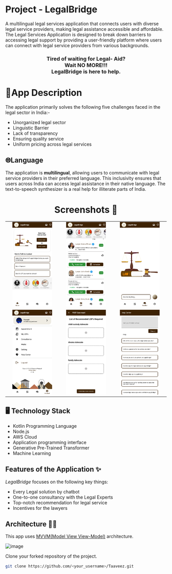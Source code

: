 
# Project - LegalBridge



A multilingual legal services application that connects users with diverse legal service providers, making legal assistance accessible and affordable. The Legal Services Application is designed to break down barriers to accessing legal support by providing a user-friendly platform where users can connect with legal service providers from various backgrounds.

<h3 align = "center">Tired of waiting for Legal- Aid? <br>   Wait NO MORE!!!  <br>   LegalBridge is here to help.
</h3> 

# 📜App Description
 
The application primarily solves the following five challenges faced in the legal sector in India:-
+ Unorganized legal sector
+ Linguistic Barrier 
+ Lack of transparency
+ Ensuring quality service
+ Uniform pricing across legal services


## 🌐Language

The application is **multilingual**, allowing users to communicate with legal service providers in their preferred language. This inclusivity ensures that users across India can access legal assistance in their native language. The text-to-speech synthesizer is a real help for illiterate parts of India.

<h1 align=center>Screenshots 📸</h1>






||||
|:----------------------------------------:|:-----------------------------------------:|:-----------------------------------------:|
| <img src= "https://github.com/NehaVns/Taaveez/blob/master/Screenshot_20231220_160621_LegalBridge.jpg" width="80%" height="70%"> | <img src= "https://github.com/NehaVns/Taaveez/blob/master/Screenshot_20231220_160627_LegalBridge.jpg" width="80%" height="70%"> | <img src= "https://github.com/NehaVns/Taaveez/blob/master/Screenshot_20231220_160637_LegalBridge.jpg" width="80%" height="70%"> |
| <img src= "https://github.com/NehaVns/Taaveez/blob/master/Screenshot_20231220_160824_LegalBridge.jpg" width="80%" height="70%"> | <img src= "https://github.com/NehaVns/Taaveez/blob/master/Screenshot_20231220_160859_LegalBridge.jpg" width="80%" height="70%"> | <img src= "https://github.com/NehaVns/Taaveez/blob/master/Screenshot_20231220_160907_LegalBridge.jpg" width="80%" height="70%"> |




## 🖥️ Technology Stack

- Kotlin Programming Language
- Node.js
- AWS Cloud
- Application programming interface
- Generative Pre-Trained Transformer
- Machine Learning


## Features of the Application ✨
_LegalBridge_ focuses on the following key things:
- Every Legal solution by chatbot
- One-to-one consultancy with the Legal Experts
- Top-notch recommendation for legal service
- Incentives for the lawyers


## Architecture 👷‍♂️
This app uses [MVVM(Model View View-Model)](https://developer.android.com/topic/architecture#recommended-app-arch) architecture.

![image](https://github.com/Taaveez/Taaveez-android/assets/85965606/4e2286e2-1a54-4591-8e8a-8d7b15e31e2f)


Clone your forked repository of the project.

```bash
git clone https://github.com/<your_username>/Taaveez.git
```






